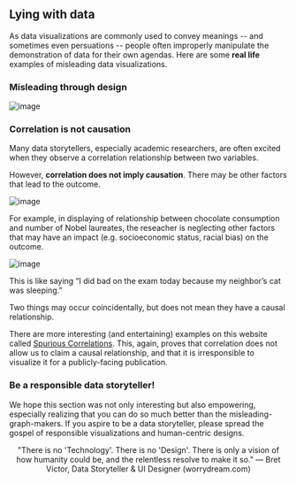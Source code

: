 ## Lying with data
As data visualizations are commonly used to convey meanings -- and sometimes even persuations -- people often improperly manipulate the demonstration of data for their own agendas.
Here are some **real life** examples of misleading data visualizations.

### Misleading through design

![image](https://user-images.githubusercontent.com/53935081/145192651-2d44fbcb-99ce-4708-88a0-50f70e05dc0d.png)

### Correlation is not causation
Many data storytellers, especially academic researchers, are often excited when they observe a correlation relationship between two variables. 

However, **correlation does not imply causation**. There may be other factors that lead to the outcome. 

![image](https://user-images.githubusercontent.com/53935081/145193119-b753e6d2-7787-4291-8699-5f1b462950f5.png)

For example, in displaying of relationship between chocolate consumption and number of Nobel laureates, the reseacher is neglecting other factors that may have an impact (e.g. socioeconomic status, racial bias) on the outcome.

![image](https://user-images.githubusercontent.com/53935081/145193142-070450a1-fcaa-4cf4-8b96-c8b8fbc58f26.png)

This is like saying “I did bad on the exam today because my neighbor’s cat was sleeping.”

Two things may occur coincidentally, but does not mean they have a causal relationship.

There are more interesting (and entertaining) examples on this website called [Spurious Correlations](https://www.tylervigen.com/spurious-correlations). This, again, proves that correlation does not allow us to claim a causal relationship, and that it is irresponsible to visualize it for a publicly-facing publication.

### Be a responsible data storyteller!
We hope this section was not only interesting but also empowering, especially realizing that you can do so much better than the misleading-graph-makers.
If you aspire to be a data storyteller, please spread the gospel of responsible visualizations and human-centric designs.

<p align='center'>
  "There is no 'Technology'. There is no 'Design'. 
  There is only a vision of how humanity could be, 
  and the relentless resolve to make it so."
  — Bret Victor, Data Storyteller & UI Designer 
  (worrydream.com)

  </p>
